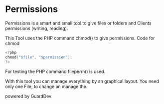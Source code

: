 Permissions
===========

Permissions is a smart and small tool to give files or folders and Clients permissions (writing, reading).

This Tool uses the PHP command chmod() to give permissions.
Code for chmod
``` objective-c
<?php 
chmod("$file", "$permission"); 
?>
```
For testing the PHP command fileperm() is used.

With this tool you can manage everything by an graphical layout.
You need only one File, to change an manage the.


powered by GuardDev
